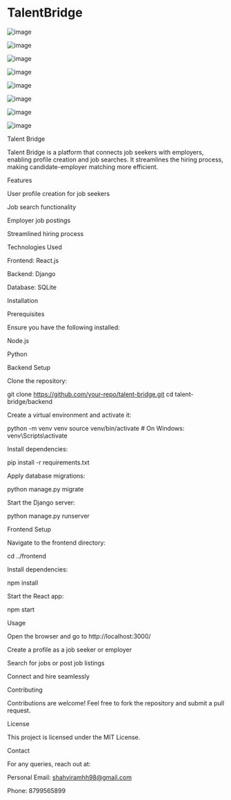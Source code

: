 # TalentBridge 

![image](https://github.com/user-attachments/assets/0dca5c3c-2fad-4258-8603-0e67f8a20bd0)


![image](https://github.com/user-attachments/assets/d2d05678-a125-43f7-95a2-6425d6666232)


![image](https://github.com/user-attachments/assets/47dc6bbf-45a8-4f5e-b293-8a1119ef5314)


![image](https://github.com/user-attachments/assets/59ca4d0b-a9c1-401d-947a-4fde6002d469)


![image](https://github.com/user-attachments/assets/9c8b49b9-640d-4c33-9cd3-9a665ace8f29)


![image](https://github.com/user-attachments/assets/8b25ff1e-0ce1-43ff-a624-610aac1a3289)


![image](https://github.com/user-attachments/assets/b1f3ac1c-c05d-4cfe-805d-11bb2fd2d222)


![image](https://github.com/user-attachments/assets/4ee5ef0f-6f05-432f-b5e5-6f1906808056)

Talent Bridge

Talent Bridge is a platform that connects job seekers with employers, enabling profile creation and job searches. It streamlines the hiring process, making candidate-employer matching more efficient.

Features

User profile creation for job seekers

Job search functionality

Employer job postings

Streamlined hiring process

Technologies Used

Frontend: React.js

Backend: Django

Database: SQLite

Installation

Prerequisites

Ensure you have the following installed:

Node.js

Python

Backend Setup

Clone the repository:

git clone https://github.com/your-repo/talent-bridge.git
cd talent-bridge/backend

Create a virtual environment and activate it:

python -m venv venv
source venv/bin/activate  # On Windows: venv\Scripts\activate

Install dependencies:

pip install -r requirements.txt

Apply database migrations:

python manage.py migrate

Start the Django server:

python manage.py runserver

Frontend Setup

Navigate to the frontend directory:

cd ../frontend

Install dependencies:

npm install

Start the React app:

npm start

Usage

Open the browser and go to http://localhost:3000/

Create a profile as a job seeker or employer

Search for jobs or post job listings

Connect and hire seamlessly

Contributing

Contributions are welcome! Feel free to fork the repository and submit a pull request.

License

This project is licensed under the MIT License.

Contact

For any queries, reach out at:

Personal Email: shahviramhh98@gmail.com

Phone: 8799565899
